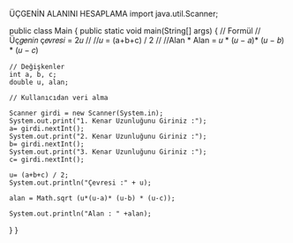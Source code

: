 ÜÇGENİN ALANINI HESAPLAMA import java.util.Scanner;

public class Main { public static void main(String[] args) { // Formül //Üç𝑔𝑒𝑛𝑖𝑛 ç𝑒𝑣𝑟𝑒𝑠𝑖 = 2𝑢 // //𝑢 = (a+b+c) / 2 // //Alan * Alan = 𝑢 * (𝑢 − 𝑎)* (𝑢 − 𝑏) * (𝑢 − 𝑐)

    // Değişkenler
    int a, b, c;
    double u, alan;

    // Kullanıcıdan veri alma

    Scanner girdi = new Scanner(System.in);
    System.out.print("1. Kenar Uzunluğunu Giriniz :");
    a= girdi.nextInt();
    System.out.print("2. Kenar Uzunluğunu Giriniz :");
    b= girdi.nextInt();
    System.out.print("3. Kenar Uzunluğunu Giriniz :");
    c= girdi.nextInt();

    u= (a+b+c) / 2;
    System.out.println("Çevresi :" + u);

    alan = Math.sqrt (u*(u-a)* (u-b) * (u-c));

    System.out.println("Alan : " +alan);


}
}